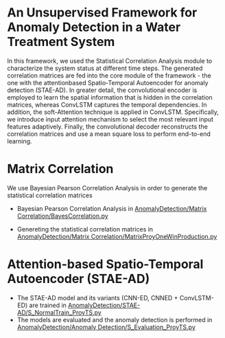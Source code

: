 # An Unsupervised Framework for Anomaly Detection in a Water Treatment System 
In this framework, we used the Statistical Correlation Analysis module to characterize the system status at different time steps.  The generated correlation matrices are fed into the core module of the framework - the one with the attentionbased Spatio-Temporal Autoencoder  for anomaly detection (STAE-AD). In greater detail, the convolutional encoder is employed to learn the spatial information that is hidden in the correlation matrices, whereas ConvLSTM captures the temporal dependencies. In addition, the soft-Attention technique  is applied in ConvLSTM. Specifically, we introduce input attention mechanism to select the most relevant input features adaptively. Finally, the convolutional decoder reconstructs the correlation matrices and use a mean square loss to perform end-to-end learning.


# Matrix Correlation
We use Bayesian Pearson Correlation Analysis in order to generate the statistical correlation matrices

* Bayesian Pearson Correlation Analysis in [AnomalyDetection/Matrix Correlation/BayesCorrelation.py](https://github.com/AlexandraM1011/AnomalyDetection/blob/master/Matrix%20Correlation/BayesCorrelation.py)

* Genereting the statistical correlation matrices in [AnomalyDetection/Matrix Correlation/MatrixProyOneWinProduction.py](https://github.com/AlexandraM1011/AnomalyDetection/blob/master/Matrix%20Correlation/MatrixProyOneWinProduction.py)

# Attention-based Spatio-Temporal Autoencoder (STAE-AD)
* The STAE-AD model and its variants (CNN-ED, CNNED + ConvLSTM-ED) are trained in [AnomalyDetection/STAE-AD/S_NormalTrain_ProyTS.py](https://github.com/AlexandraM1011/AnomalyDetection/blob/master/STAE-AD/S_NormalTrain_ProyTS.py)
* The models are evaluated and the anomaly detection is performed in [AnomalyDetection/Anomaly Detection/S_Evaluation_ProyTS.py](https://github.com/AlexandraM1011/AnomalyDetection/blob/master/Anomaly%20Detection/S_Evaluation_ProyTS.py)



